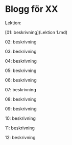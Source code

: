 # Blogg för XX

Lektion:

[01: beskrivning](Lektion 1.md)

02: beskrivning

03: beskrivning

04: beskrivning

05: beskrivning

06: beskrivning

07: beskrivning

08: beskrivning

09: beskrivning

10: beskrivning

11: beskrivning

12: beskrivning
